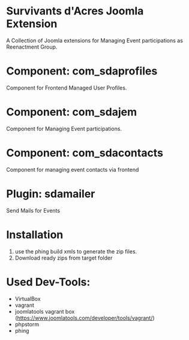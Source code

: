 # Survivants d'Acres Joomla Extension
A Collection of Joomla extensions for Managing Event participations as Reenactment Group.

# Component: com_sdaprofiles
Component for Frontend Managed User Profiles.

# Component: com_sdajem
Component for Managing Event participations.

# Component: com_sdacontacts
Component for managing event contacts via frontend

# Plugin: sdamailer
Send Mails for Events

# Installation
1) use the phing build xmls  to generate the zip files.
2) Download ready zips from target folder

# Used Dev-Tools:
- VirtualBox
- vagrant
- joomlatools vagrant box (https://www.joomlatools.com/developer/tools/vagrant/)
- phpstorm
- phing